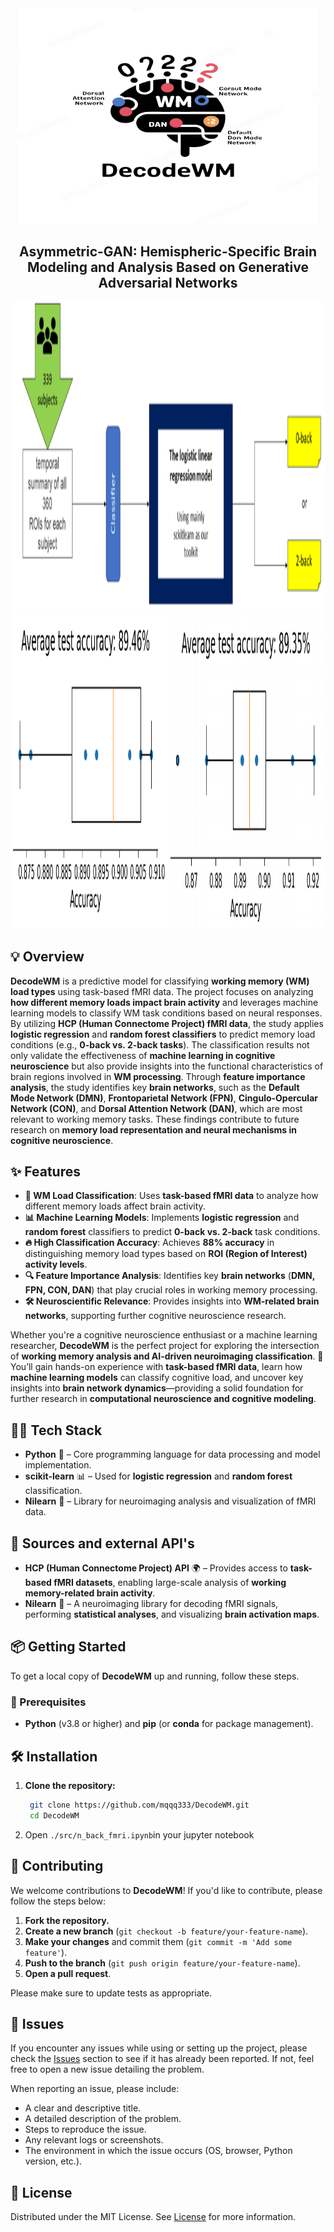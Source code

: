 <div align="center">
<a href="https://github.com/mqqq333/Asymmetric-GAN" target="blank">
<img src="./img/trans_480x480.png" width="480" height = "345" alt="Logo" />
</a>

<h2> Asymmetric-GAN: Hemispheric-Specific Brain Modeling and Analysis Based on Generative Adversarial Networks </h2>




<img src ="./img/workflow.png" width="100%" height = "500px">
<img src ="./img/lr-acc.png" width="50%" height = "500px"><img src ="./img/rf-acc.png" width="50%" height = "500px">


</div>

## 💡 Overview

**DecodeWM** is a predictive model for classifying **working memory (WM) load types** using task-based fMRI data. The project focuses on analyzing **how different memory loads impact brain activity** and leverages machine learning models to classify WM task conditions based on neural responses.
By utilizing **HCP (Human Connectome Project) fMRI data**, the study applies **logistic regression** and **random forest classifiers** to predict memory load conditions (e.g., **0-back vs. 2-back tasks**). The classification results not only validate the effectiveness of **machine learning in cognitive neuroscience** but also provide insights into the functional characteristics of brain regions involved in **WM processing**.
Through **feature importance analysis**, the study identifies key **brain networks**, such as the **Default Mode Network (DMN)**, **Frontoparietal Network (FPN)**, **Cingulo-Opercular Network (CON)**, and **Dorsal Attention Network (DAN)**, which are most relevant to working memory tasks. These findings contribute to future research on **memory load representation and neural mechanisms in cognitive neuroscience**.
## ✨ Features

- **🧠 WM Load Classification**: Uses **task-based fMRI data** to analyze how different memory loads affect brain activity.
- **📊 Machine Learning Models**: Implements **logistic regression** and **random forest** classifiers to predict **0-back vs. 2-back** task conditions.
- **🔥 High Classification Accuracy**: Achieves **88% accuracy** in distinguishing memory load types based on **ROI (Region of Interest) activity levels**.
- **🔍 Feature Importance Analysis**: Identifies key **brain networks** (**DMN, FPN, CON, DAN**) that play crucial roles in working memory processing.
- **🛠️ Neuroscientific Relevance**: Provides insights into **WM-related brain networks**, supporting further cognitive neuroscience research.

Whether you're a cognitive neuroscience enthusiast or a machine learning researcher, **DecodeWM** is the perfect project for exploring the intersection of **working memory analysis and AI-driven neuroimaging classification**. 🌟 You’ll gain hands-on experience with **task-based fMRI data**, learn how **machine learning models** can classify cognitive load, and uncover key insights into **brain network dynamics**—providing a solid foundation for further research in **computational neuroscience and cognitive modeling**.
## 👩‍💻 Tech Stack

- **Python** 🐍 – Core programming language for data processing and model implementation.
- **scikit-learn** 📊 – Used for **logistic regression** and **random forest** classification.
- **Nilearn** 🧠 – Library for neuroimaging analysis and visualization of fMRI data.
## 📖 Sources and external API's
- **HCP (Human Connectome Project) API** 🌍 – Provides access to **task-based fMRI datasets**, enabling large-scale analysis of **working memory-related brain activity**.
- **Nilearn** 🧩 – A neuroimaging library for decoding fMRI signals, performing **statistical analyses**, and visualizing **brain activation maps**.
## 📦 Getting Started

To get a local copy of **DecodeWM** up and running, follow these steps.

### 🚀 Prerequisites

- **Python** (v3.8 or higher) and **pip** (or **conda** for package management).
## 🛠️ Installation

1. **Clone the repository:**
   ```bash
	git clone https://github.com/mqqq333/DecodeWM.git
	cd DecodeWM
   ```
2. Open `./src/n_back_fmri.ipynb`in your jupyter notebook

## 🤝 Contributing

We welcome contributions to **DecodeWM**! If you'd like to contribute, please follow the steps below:
1. **Fork the repository.**
2. **Create a new branch** (`git checkout -b feature/your-feature-name`).
3. **Make your changes** and commit them (`git commit -m 'Add some feature'`).
4. **Push to the branch** (`git push origin feature/your-feature-name`).
5. **Open a pull request**.

Please make sure to update tests as appropriate.

## 🐛 Issues

If you encounter any issues while using or setting up the project, please check the [Issues]() section to see if it has already been reported. If not, feel free to open a new issue detailing the problem.

When reporting an issue, please include:

- A clear and descriptive title.
- A detailed description of the problem.
- Steps to reproduce the issue.
- Any relevant logs or screenshots.
- The environment in which the issue occurs (OS, browser, Python version, etc.).

## 📜 License

Distributed under the MIT License. See [License](/LICENSE) for more information.

